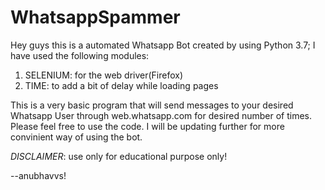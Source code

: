 # WhatsappSpammer
Hey guys this is a automated Whatsapp Bot created by using Python 3.7;
I have used the following modules:
1. SELENIUM: for the web driver(Firefox)
2. TIME: to add a bit of delay while loading pages

This is a very basic program that will send messages to your desired Whatsapp User through web.whatsapp.com for desired number of times.
Please feel free to use the code. I will be updating further for more convinient way of using the bot.

*DISCLAIMER*: use only for educational purpose only!

--anubhavvs!
